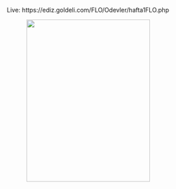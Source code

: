 <p align="center">Live: https://ediz.goldeli.com/FLO/Odevler/hafta1FLO.php </p>
<p align="center">
<img src="https://user-images.githubusercontent.com/38820143/203160688-2451213a-6486-44c9-b173-7501dfa59b48.gif" width="287" height="376" />
</p>
